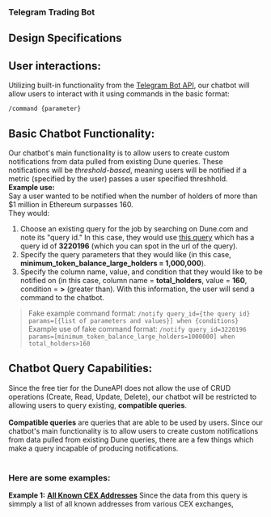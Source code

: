 ### Telegram Trading Bot
## Design Specifications

## User interactions:
Utilizing built-in functionality from the [Telegram Bot API](https://core.telegram.org/bots/api), our chatbot will allow users to interact with it using commands in the basic format:
```
/command {parameter}
```
## Basic Chatbot Functionality:
Our chatbot's main functionality is to allow users to create custom notifications from data pulled from existing Dune queries. These notifications will be _threshold-based_, meaning users will be notified if a metric (specified by the user) passes a user specified threshhold. <br/>
**Example use:** <br/>
Say a user wanted to be notified when the number of holders of more than $1 million in Ethereum surpasses 160. <br/>
They would: <br/>
1. Choose an existing query for the job by searching on Dune.com and note its "query id." In this case, they would use [this query](https://dune.com/queries/3220196) which has a query id of **3220196** (which you can spot in the url of the query).
2. Specify the query parameters that they would like (in this case, **minimum_token_balance_large_holders = 1,000,000**).
3. Specify the column name, value, and condition that they would like to be notified on (in this case, column name = **total_holders**, value = **160**, condition = **>** (greater than).
With this information, the user will send a command to the chatbot. 
> Fake example command format:
``` /notify query_id={the query id} params=[{list of parameters and values}] when {conditions} ```
> Example use of fake command format:
``` /notify query_id=3220196 params=[minimum_token_balance_large_holders=1000000] when total_holders>160 ```

## Chatbot Query Capabilities:
Since the free tier for the DuneAPI does not allow the use of CRUD operations (Create, Read, Update, Delete), our chatbot will be restricted to allowing users to query existing,
**compatible queries**.
<br/>
<br/>
**Compatible queries** are queries that are able to be used by users. Since our chatbot's main functionality is to allow users to create custom notifications from data pulled from existing Dune queries, there are a few things which make a query incapable of producing notifications. <br/><br/>

### **Here are some examples:** <br/>
**Example 1:** [**All Known CEX Addresses**](https://dune.com/queries/3237025)
Since the data from this query is simmply a list of all known addresses from various CEX exchanges,  

